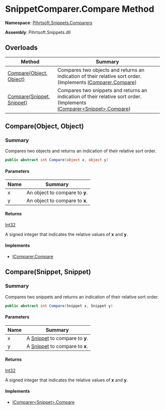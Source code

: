 # SnippetComparer\.Compare Method

**Namespace**: [Pihrtsoft.Snippets.Comparers](../../README.md)

**Assembly**: Pihrtsoft\.Snippets\.dll

## Overloads

| Method | Summary |
| ------ | ------- |
| [Compare(Object, Object)](#Pihrtsoft_Snippets_Comparers_SnippetComparer_Compare_System_Object_System_Object_) | Compares two objects and returns an indication of their relative sort order\. \(Implements [IComparer.Compare](https://docs.microsoft.com/en-us/dotnet/api/system.collections.icomparer.compare)\) |
| [Compare(Snippet, Snippet)](#Pihrtsoft_Snippets_Comparers_SnippetComparer_Compare_Pihrtsoft_Snippets_Snippet_Pihrtsoft_Snippets_Snippet_) | Compares two snippets and returns an indication of their relative sort order\. \(Implements [IComparer\<Snippet>.Compare](https://docs.microsoft.com/en-us/dotnet/api/system.collections.generic.icomparer-1.compare)\) |

## Compare\(Object, Object\)<a name="Pihrtsoft_Snippets_Comparers_SnippetComparer_Compare_System_Object_System_Object_"></a>

### Summary

Compares two objects and returns an indication of their relative sort order\.

```csharp
public abstract int Compare(object x, object y)
```

#### Parameters

| Name | Summary |
| ---- | ------- |
| x | An object to compare to **y**\. |
| y | An object to compare to **x**\. |

#### Returns

[Int32](https://docs.microsoft.com/en-us/dotnet/api/system.int32)

A signed integer that indicates the relative values of **x** and **y**\.

#### Implements

* [IComparer.Compare](https://docs.microsoft.com/en-us/dotnet/api/system.collections.icomparer.compare)

## Compare\(Snippet, Snippet\)<a name="Pihrtsoft_Snippets_Comparers_SnippetComparer_Compare_Pihrtsoft_Snippets_Snippet_Pihrtsoft_Snippets_Snippet_"></a>

### Summary

Compares two snippets and returns an indication of their relative sort order\.

```csharp
public abstract int Compare(Snippet x, Snippet y)
```

#### Parameters

| Name | Summary |
| ---- | ------- |
| x | A [Snippet](../../../Snippet/README.md) to compare to **y**\. |
| y | A [Snippet](../../../Snippet/README.md) to compare to **x**\. |

#### Returns

[Int32](https://docs.microsoft.com/en-us/dotnet/api/system.int32)

A signed integer that indicates the relative values of **x** and **y**\.

#### Implements

* [IComparer\<Snippet>.Compare](https://docs.microsoft.com/en-us/dotnet/api/system.collections.generic.icomparer-1.compare)
